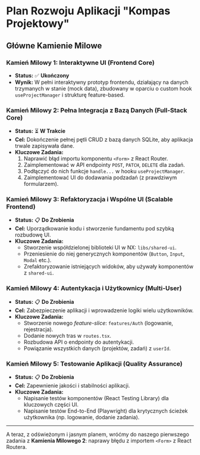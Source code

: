 # **Plan Rozwoju Aplikacji "Kompas Projektowy"**

## **Główne Kamienie Milowe**

### **Kamień Milowy 1: Interaktywne UI (Frontend Core)**

- **Status:** ✅ **Ukończony**
- **Wynik:** W pełni interaktywny prototyp frontendu, działający na danych trzymanych w stanie (mock data), zbudowany w oparciu o custom hook `useProjectManager` i strukturę feature-based.

### **Kamień Milowy 2: Pełna Integracja z Bazą Danych (Full-Stack Core)**

- **Status:** ⏳ **W Trakcie**
- **Cel:** Dokończenie pełnej pętli CRUD z bazą danych SQLite, aby aplikacja trwale zapisywała dane.
- **Kluczowe Zadania:**
  1.  Naprawić błąd importu komponentu `<Form>` z React Router.
  2.  Zaimplementować w API endpointy `POST`, `PATCH`, `DELETE` dla zadań.
  3.  Podłączyć do nich funkcje `handle...` w hooku `useProjectManager`.
  4.  Zaimplementować UI do dodawania podzadań (z prawdziwym formularzem).

### **Kamień Milowy 3: Refaktoryzacja i Wspólne UI (Scalable Frontend)**

- **Status:** 📋 **Do Zrobienia**
- **Cel:** Uporządkowanie kodu i stworzenie fundamentu pod szybką rozbudowę UI.
- **Kluczowe Zadania:**
  - Stworzenie współdzielonej biblioteki UI w NX: `libs/shared-ui`.
  - Przeniesienie do niej generycznych komponentów (`Button`, `Input`, `Modal` etc.).
  - Zrefaktoryzowanie istniejących widoków, aby używały komponentów z `shared-ui`.

### **Kamień Milowy 4: Autentykacja i Użytkownicy (Multi-User)**

- **Status:** 📋 **Do Zrobienia**
- **Cel:** Zabezpieczenie aplikacji i wprowadzenie logiki wielu użytkowników.
- **Kluczowe Zadania:**
  - Stworzenie nowego _feature-slice_: `features/Auth` (logowanie, rejestracja).
  - Dodanie nowych tras w `routes.tsx`.
  - Rozbudowa API o endpointy do autentykacji.
  - Powiązanie wszystkich danych (projektów, zadań) z `userId`.

### **Kamień Milowy 5: Testowanie Aplikacji (Quality Assurance)**

- **Status:** 📋 **Do Zrobienia**
- **Cel:** Zapewnienie jakości i stabilności aplikacji.
- **Kluczowe Zadania:**
  - Napisanie testów komponentów (React Testing Library) dla kluczowych części UI.
  - Napisanie testów End-to-End (Playwright) dla krytycznych ścieżek użytkownika (np. logowanie, dodanie zadania).

---

A teraz, z odświeżonym i jasnym planem, wróćmy do naszego pierwszego zadania z **Kamienia Milowego 2**: naprawy błędu z importem `<Form>` z React Routera.
